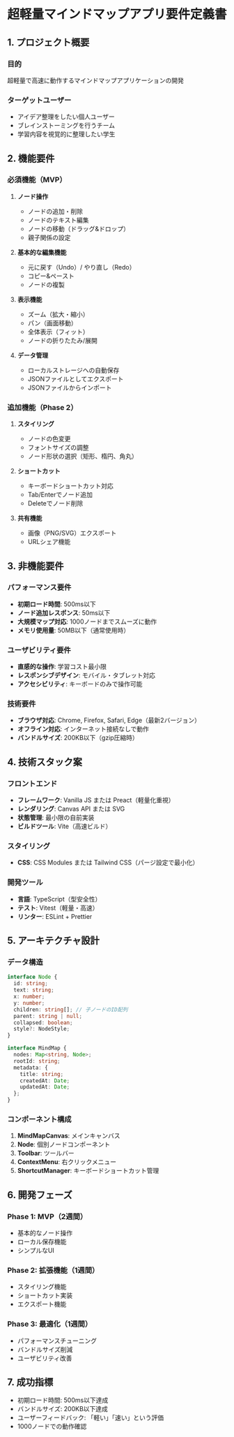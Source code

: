 # 超軽量マインドマップアプリ要件定義書

## 1. プロジェクト概要
### 目的
超軽量で高速に動作するマインドマップアプリケーションの開発

### ターゲットユーザー
- アイデア整理をしたい個人ユーザー
- ブレインストーミングを行うチーム
- 学習内容を視覚的に整理したい学生

## 2. 機能要件

### 必須機能（MVP）
1. **ノード操作**
   - ノードの追加・削除
   - ノードのテキスト編集
   - ノードの移動（ドラッグ&ドロップ）
   - 親子関係の設定

2. **基本的な編集機能**
   - 元に戻す（Undo）/ やり直し（Redo）
   - コピー&ペースト
   - ノードの複製

3. **表示機能**
   - ズーム（拡大・縮小）
   - パン（画面移動）
   - 全体表示（フィット）
   - ノードの折りたたみ/展開

4. **データ管理**
   - ローカルストレージへの自動保存
   - JSONファイルとしてエクスポート
   - JSONファイルからインポート

### 追加機能（Phase 2）
1. **スタイリング**
   - ノードの色変更
   - フォントサイズの調整
   - ノード形状の選択（矩形、楕円、角丸）

2. **ショートカット**
   - キーボードショートカット対応
   - Tab/Enterでノード追加
   - Deleteでノード削除

3. **共有機能**
   - 画像（PNG/SVG）エクスポート
   - URLシェア機能

## 3. 非機能要件

### パフォーマンス要件
- **初期ロード時間**: 500ms以下
- **ノード追加レスポンス**: 50ms以下
- **大規模マップ対応**: 1000ノードまでスムーズに動作
- **メモリ使用量**: 50MB以下（通常使用時）

### ユーザビリティ要件
- **直感的な操作**: 学習コスト最小限
- **レスポンシブデザイン**: モバイル・タブレット対応
- **アクセシビリティ**: キーボードのみで操作可能

### 技術要件
- **ブラウザ対応**: Chrome, Firefox, Safari, Edge（最新2バージョン）
- **オフライン対応**: インターネット接続なしで動作
- **バンドルサイズ**: 200KB以下（gzip圧縮時）

## 4. 技術スタック案

### フロントエンド
- **フレームワーク**: Vanilla JS または Preact（軽量化重視）
- **レンダリング**: Canvas API または SVG
- **状態管理**: 最小限の自前実装
- **ビルドツール**: Vite（高速ビルド）

### スタイリング
- **CSS**: CSS Modules または Tailwind CSS（パージ設定で最小化）

### 開発ツール
- **言語**: TypeScript（型安全性）
- **テスト**: Vitest（軽量・高速）
- **リンター**: ESLint + Prettier

## 5. アーキテクチャ設計

### データ構造
```typescript
interface Node {
  id: string;
  text: string;
  x: number;
  y: number;
  children: string[]; // 子ノードのID配列
  parent: string | null;
  collapsed: boolean;
  style?: NodeStyle;
}

interface MindMap {
  nodes: Map<string, Node>;
  rootId: string;
  metadata: {
    title: string;
    createdAt: Date;
    updatedAt: Date;
  };
}
```

### コンポーネント構成
1. **MindMapCanvas**: メインキャンバス
2. **Node**: 個別ノードコンポーネント
3. **Toolbar**: ツールバー
4. **ContextMenu**: 右クリックメニュー
5. **ShortcutManager**: キーボードショートカット管理

## 6. 開発フェーズ

### Phase 1: MVP（2週間）
- 基本的なノード操作
- ローカル保存機能
- シンプルなUI

### Phase 2: 拡張機能（1週間）
- スタイリング機能
- ショートカット実装
- エクスポート機能

### Phase 3: 最適化（1週間）
- パフォーマンスチューニング
- バンドルサイズ削減
- ユーザビリティ改善

## 7. 成功指標
- 初期ロード時間: 500ms以下達成
- バンドルサイズ: 200KB以下達成
- ユーザーフィードバック: 「軽い」「速い」という評価
- 1000ノードでの動作確認